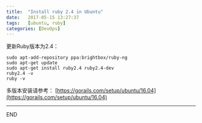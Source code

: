 ```yaml
---
title:  "Install ruby 2.4 in Ubuntu"
date:   2017-05-15 13:27:37
tags:   [ubuntu, ruby]
categories: [DevOps]
---
```

更新Ruby版本为2.4：

```
sudo apt-add-repository ppa:brightbox/ruby-ng
sudo apt-get update
sudo apt-get install ruby2.4 ruby2.4-dev
ruby2.4 -v
ruby -v
```

多版本安装请参考： [https://gorails.com/setup/ubuntu/16.04](https://gorails.com/setup/ubuntu/16.04)


---
END
